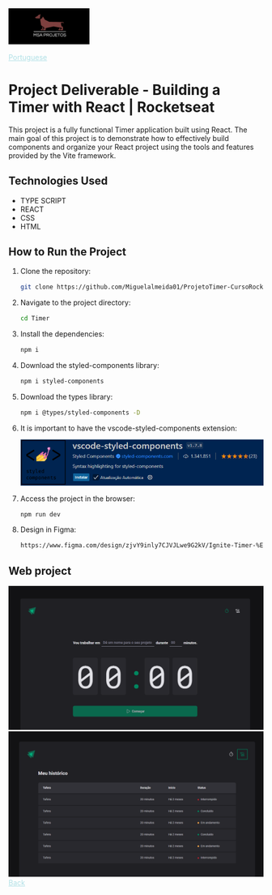 

<img src="img/logohulk.png" style="width:9.975rem;text-align: right;"/>

<a href="Readme-pt.md" style="color:#B0E0E6;">Portuguese</a>

# Project Deliverable - Building a Timer with React | Rocketseat

 This project is a fully functional Timer application built using React. The main goal of this project is to demonstrate how to effectively build components and organize your React project using the tools and features provided by the Vite framework.

## Technologies Used 

- TYPE SCRIPT
- REACT 
- CSS 
- HTML 

## How to Run the Project 

1. Clone the repository: 

   ```bash 
   git clone https://github.com/Miguelalmeida01/ProjetoTimer-CursoRocketseat-.git 
   ``` 
2. Navigate to the project directory: 

   ```bash 
   cd Timer
   ``` 

3. Install the dependencies: 

   ```bash 
   npm i 
   ``` 

4. Download the styled-components library: 

   ```bash 
   npm i styled-components 
   ``` 

5. Download the types library: 

   ```bash 
   npm i @types/styled-components -D 
   ``` 

6. It is important to have the vscode-styled-components extension:

   <img src="./img/CapturaEst.png" style="width: 39rem;"/>


7. Access the project in the browser: 

   ```bash
   npm run dev 
   ``` 
   
8. Design in Figma:

   ```bash
   https://www.figma.com/design/zjvY9inly7CJVJLwe9G2kV/Ignite-Timer-%E2%80%A2-Projeto-React?node-id=0-1&t=Hd8siT3udcNs4jDm-0
   ``` 

 ## Web project 
 
 <img src="img/Captura1.png" /> 

 <img src="img/Captura2.png" /> 
 
<a href="https://github.com/Miguelalmeida01/ProjetoTimer-CursoRocketseat-?tab=readme-ov-file#project-delivery---creating-a-landing-page-with-react--rocketseat" style="color:#B0E0E6;" >
Back</a> 
